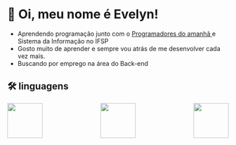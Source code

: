 # :wave: Oi, meu nome é Evelyn! 

- Aprendendo programação junto com o [Programadores do amanhã ](https://programadoresdoamanha.org.br/pt) e Sistema da Informação no IFSP
- Gosto muito de aprender e sempre vou atrás de me desenvolver cada vez mais.
- Buscando por emprego na área do Back-end

## :hammer_and_wrench: linguagens
<div style='display:flex; justify-content:space-between;'>
<img width='80cm' src="https://cdn.jsdelivr.net/gh/devicons/devicon@latest/icons/html5/html5-original.svg" />
<img width='80cm' src="https://cdn.jsdelivr.net/gh/devicons/devicon@latest/icons/css3/css3-original.svg" />
<img width= '80cm' src="https://cdn.jsdelivr.net/gh/devicons/devicon@latest/icons/javascript/javascript-original.svg" />
</div>

